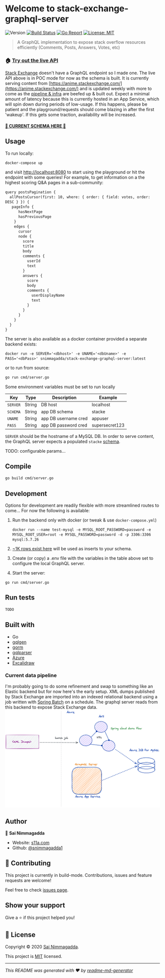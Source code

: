 # Welcome to stack-exchange-graphql-server

![Version](https://img.shields.io/badge/version-0.1.0-blue.svg?cacheSeconds=2592000)
[![Build Status](https://travis-ci.com/snimmagadda1/stack-exchange-graphql-server.svg?branch=master)](https://travis-ci.com/snimmagadda1/stack-exchange-graphql-server)
[![Go Report](https://goreportcard.com/badge/github.com/snimmagadda1/stack-exchange-graphql-server)](https://goreportcard.com/report/github.com/snimmagadda1/stack-exchange-graphql-server)
[![License: MIT](https://img.shields.io/badge/License-MIT-yellow.svg)](LICENSE.md)

> A GraphQL implementation to expose stack overflow resources efficiently (Comments, Posts, Answers, Votes, etc)

### 🏠 [Try out the live API](https://stacke-graphql.azurewebsites.net/)

[Stack Exchange](https://api.stackexchange.com/docs?tab=category#docs) doesn't have a GraphQL endpoint so I made one. The live API above is in POC mode for now as the schema is built. It is currently serving content from [https://anime.stackexchange.com/](https://anime.stackexchange.com/) and is updated weekly with more to come as the [pipeline & infra](https://github.com/snimmagadda1/stackexchange-dump-to-mysql) are beefed up & built out. Expect a minimal amount of latency because this is currently hosted in an App Service, which will spin down during periods of low-usage. If this happens, please be patient and the playground/requests should come blazing in after the first 'wakeup'. If this gets some traction, availability will be increased.

#### [🚀 CURRENT SCHEMA HERE 🚀](./schema/)

## Usage

To run locally:

```
docker-compose up
```

and visit [http://localhost:8080](http://localhost:8080) to start using the playground or hit the endpoint with some queries! For example, to get information on a the highest scoring Q&A pages in a sub-community:

```
query postsPagination {
  allPostsCursor(first: 10, where: { order: { field: votes, order: DESC } }) {
   pageInfo {
      hasNextPage
      hasPreviousPage
    }
    edges {
      cursor
      node {
        score
        title
        body
        comments {
          userId
          text
        }
        answers {
          score
          body
          comments {
            userDisplayName
            text
          }
        }
      }
    }
  }
}

```

The server is also available as a docker container provided a separate backend exists:

```
docker run -e SERVER='<dbhost>' -e UNAME='<dbUname>' -e PASS='<dbPass>' snimmagadda/stack-exchange-graphql-server:latest
```

or to run from source:

```sh
go run cmd/server.go
```

Some environment variables must be set to run locally

| Key      | Type   | Description          | Example        |
| -------- | ------ | -------------------- | -------------- |
| `SERVER` | String | DB host              | localhost      |
| `SCHEMA` | String | app DB schema        | stacke         |
| `UNAME`  | String | app DB username cred | appuser        |
| `PASS`   | String | app DB password cred | supersecret123 |

`SERVER` should be the hostname of a MySQL DB. In order to serve content, the GraphQL server expects a populated `stacke` [schema](https://github.com/snimmagadda1/stack-exchange-dump-to-mysql/blob/master/src/main/resources/schema-base.sql).

TODO: configurable params...

## Compile

```sh
go build cmd/server.go
```

## Development

Options for development are readily flexible with more streamlined routes to come... For now the following is available:

1. Run the backend only with docker (or tweak & use `docker-compose.yml`)
    ```
    docker run --name test-mysql -e MYSQL_ROOT_PASSWORD=password -e MYSQL_ROOT_USER=root -e MYSQL_PASSWORD=password -d -p 3306:3306 mysql:5.7.26
    ```
2. [~1K rows exist here](/dev/seed.sql) will be used as inserts to your schema.

3. Create (or copy) a .env file with the variables in the table above set to configure the local GraphQL server.
4. Start the server:

```
go run cmd/server.go
```

## Run tests

```sh
TODO
```

## Built with

-   Go
-   [gqlgen](https://github.com/99designs/gqlgen)
-   [gorm](https://github.com/go-gorm/gorm)
-   [gqlparser](https://github.com/vektah/gqlparser)
-   [Azure](https://azure.microsoft.com/en-us/)
-   [Excalidraw](https://github.com/excalidraw/excalidraw)

### Current data pipeline

I'm probably going to do some refinement and swap to something like an Elastic backend but for now here's the early setup. XML dumps published by Stack Exchange are imported into an indexed relational backend using a job written with [Spring Batch](https://github.com/spring-projects/spring-batch) on a schedule. The graphql server reads from this backend to expose Stack Exchange data.
![Diagram of current processing pipeline](pipeline_current.png)

## Author

👤 **Sai Nimmagadda**

-   Website: [s11a.com](https://s11a.com)
-   Github: [@snimmagadda1](https://github.com/snimmagadda1)

## 🤝 Contributing

This project is currently in build-mode. Contributions, issues and feature requests are welcome!

Feel free to check [issues page](https://github.com/snimmagadda1/stack-exchange-graphql/issues).

## Show your support

Give a ⭐️ if this project helped you!

## 📝 License

Copyright © 2020 [Sai Nimmagadda](https://github.com/snimmagadda1).

This project is [MIT](LICENSE.md) licensed.

---

_This README was generated with ❤️ by [readme-md-generator](https://github.com/kefranabg/readme-md-generator)_
